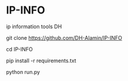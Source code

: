 # IP-INFO

ip information tools DH

git clone https://github.com/DH-Alamin/IP-INFO

cd IP-INFO

pip install -r requirements.txt

python run.py
